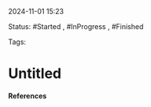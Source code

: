 
2024-11-01 15:23

Status: #Started , #InProgress , #Finished 

Tags:

# Untitled





#### References
